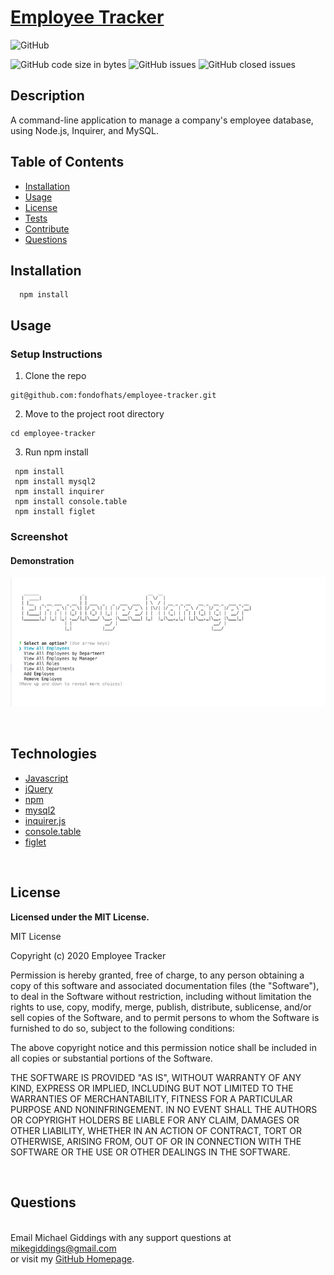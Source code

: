 
  # [Employee Tracker](https://github.com/fondofhats/employee-tracker)
  
  ![GitHub](https://img.shields.io/github/license/fondofhats/employee-tracker?style=plastic)
  
  
  ![GitHub code size in bytes](https://img.shields.io/github/languages/code-size/fondofhats/employee-tracker) ![GitHub issues](https://img.shields.io/github/issues-raw/fondofhats/employee-tracker) ![GitHub closed issues](https://img.shields.io/github/issues-closed-raw/fondofhats/employee-tracker)
  ## Description
  A command-line application to manage a company's employee database, using Node.js, Inquirer, and MySQL.
  ## Table of Contents
  * [Installation](##Installation)
  * [Usage](##Usage)
  * [License](##License)
  * [Tests](##Tests) 
  * [Contribute](##Contribute)
  * [Questions](##Questions)
  
  ## Installation
  ```shell
    npm install
  ```
  
  
  ## Usage

  ### Setup Instructions

  1. Clone the repo

  ```shell
  git@github.com:fondofhats/employee-tracker.git
  ```

  2. Move to the project root directory

```shell
cd employee-tracker
```

3. Run npm install

```shell
 npm install
 npm install mysql2
 npm install inquirer
 npm install console.table
 npm install figlet

```

### Screenshot
#### Demonstration

![Employee Tracker](https://raw.githubusercontent.com/fondofhats/employee-tracker/main/employee-tracker.png)

<br>

## Technologies

* [Javascript](https://developer.mozilla.org/en-US/docs/Web/JavaScript)
* [jQuery](https://jquery.com/)
* [npm](https://www.npmjs.com/)
* [mysql2](https://www.npmjs.com/package/mysql2)
* [inquirer.js](https://www.npmjs.com/package/inquirer)
* [console.table](https://www.npmjs.com/package/console.table)
* [figlet](https://www.npmjs.com/package/figlet)


<br />  

  ## License

  **Licensed under the MIT License.**

 MIT License

Copyright (c) 2020 Employee Tracker

Permission is hereby granted, free of charge, to any person obtaining a copy
of this software and associated documentation files (the "Software"), to deal
in the Software without restriction, including without limitation the rights
to use, copy, modify, merge, publish, distribute, sublicense, and/or sell
copies of the Software, and to permit persons to whom the Software is
furnished to do so, subject to the following conditions:

The above copyright notice and this permission notice shall be included in all
copies or substantial portions of the Software.

THE SOFTWARE IS PROVIDED "AS IS", WITHOUT WARRANTY OF ANY KIND, EXPRESS OR
IMPLIED, INCLUDING BUT NOT LIMITED TO THE WARRANTIES OF MERCHANTABILITY,
FITNESS FOR A PARTICULAR PURPOSE AND NONINFRINGEMENT. IN NO EVENT SHALL THE
AUTHORS OR COPYRIGHT HOLDERS BE LIABLE FOR ANY CLAIM, DAMAGES OR OTHER
LIABILITY, WHETHER IN AN ACTION OF CONTRACT, TORT OR OTHERWISE, ARISING FROM,
OUT OF OR IN CONNECTION WITH THE SOFTWARE OR THE USE OR OTHER DEALINGS IN THE
SOFTWARE.


  
  
  

<br />

  ## Questions
  
  <br/>Email Michael Giddings with any support questions at <a href="mailto:mikegiddings@gmail.com">mikegiddings@gmail.com</a><br>
  or visit my <a href="https://github.com/fondofhats">GitHub Homepage</a>.
  
